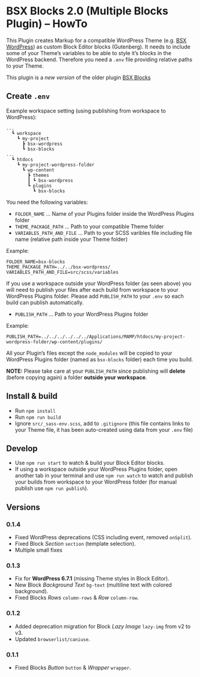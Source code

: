 # BSX Blocks 2.0 (Multiple Blocks Plugin) – HowTo

This Plugin creates Markup for a compatible WordPress Theme (e.g. [BSX WordPress](https://github.com/ihniwiad/bsx-wordpress)) as custom Block Editor blocks (Gutenberg). It needs to include some of your Theme’s variables to be able to style it’s blocks in the WordPress backend. Therefore you need a `.env` file providing relative paths to your Theme.

This plugin is a *new version* of the older plugin [BSX Blocks](https://github.com/ihniwiad/wp-multi-block-plugin/)

## Create `.env`

Example workspace setting (using publishing from workspace to WordPress):

```
...
  ┗ workspace
    ┗ my-project
      ┣ bsx-wordpress
      ┗ bsx-blocks
...
  ┗ htdocs
    ┗ my-project-wordpress-folder
      ┗ wp-content
        ┣ themes
        ┃ ┗ bsx-wordpress
        ┗ plugins
          ┗ bsx-blocks
```

You need the following variables:

* `FOLDER_NAME` ... Name of your Plugins folder inside the WordPress Plugins folder
* `THEME_PACKAGE_PATH` ... Path to your compatible Theme folder
* `VARIABLES_PATH_AND_FILE` ... Path to your SCSS varibles file including file name (relative path inside your Theme folder)

Example:

```
FOLDER_NAME=bsx-blocks
THEME_PACKAGE_PATH=../../bsx-wordpress/
VARIABLES_PATH_AND_FILE=src/scss/variables
```

If you use a workspace outside your WordPress folder (as seen above) you will need to publish your files after each build from workspace to your WordPress Plugins folder. Please add `PUBLISH_PATH` to your `.env` so each build can publish automatically.

* `PUBLISH_PATH` ... Path to your WordPress Plugins folder

Example: 

```
PUBLISH_PATH=../../../../../../Applications/MAMP/htdocs/my-project-wordpress-folder/wp-content/plugins/
```

All your Plugin’s files except the `node_modules` will be copied to your WordPress Plugins folder (named as `bsx-blocks` folder) each time you build.

**NOTE:** Please take care at your `PUBLISH_PATH` since publishing will **delete** (before copying again) a folder **outside your workspace**.


## Install & build

* Run `npm install`
* Run `npm run build`
* Ignore `src/_sass-env.scss`, add to `.gitignore` (this file contains links to your Theme file, it has been auto-created using data from your `.env` file)


## Develop

* Use `npm run start` to watch & build your Block Editor blocks.
* If using a workspace outside your WordPress Plugins folder, open another tab in your terminal and use `npm run watch` to watch and publish your builds from workspace to your WordPress folder (for manual publish use `npm run publish`).


## Versions

### 0.1.4

* Fixed WordPress deprecations (CSS including event, removed `onSplit`).
* Fixed Block *Section* `section` (template selection).
* Multiple small fixes

### 0.1.3

* Fix for **WordPress 6.7.1** (missing Theme styles in Block Editor).
* New Block *Background Text* `bg-text` (multiline text with colored background).
* Fixed Blocks *Rows* `column-rows` & *Row* `column-row`.

### 0.1.2

* Added deprecation migration for Block *Lazy Image* `lazy-img` from v2 to v3.
* Updated `browserlist/caniuse`.

### 0.1.1

* Fixed Blocks *Button* `button` & *Wrapper* `wrapper`.

